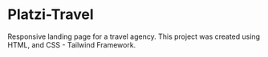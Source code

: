 # Platzi-Travel
Responsive landing page for a travel agency. This project was created using HTML, and CSS - Tailwind Framework.
